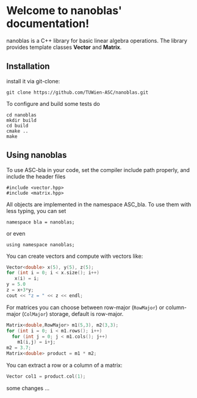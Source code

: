 # Welcome to nanoblas' documentation!


nanoblas is a C++ library for basic linear algebra operations.
The library provides template classes **Vector** and **Matrix**.

## Installation

install it via git-clone:

    git clone https://github.com/TUWien-ASC/nanoblas.git


To configure and build some tests do

    cd nanoblas
    mkdir build
    cd build
    cmake ..
    make
    

## Using nanoblas

To use ASC-bla in your code, set the compiler include path properly, and include the header files

    #include <vector.hpp>
    #include <matrix.hpp>

All objects are implemented in the namespace ASC_bla. To use them with less typing, you can set

    namespace bla = nanoblas;

or even

    
    using namespace nanoblas;

    

You can create vectors and compute with vectors like:

                 
```cpp
Vector<double> x(5), y(5), z(5);
for (int i = 0; i < x.size(); i++)
   x(i) = i;
y = 5.0
z = x+3*y;
cout << "z = " << z << endl;
```

For matrices you can choose between row-major (`RowMajor`) or column-major (`ColMajor`) storage,
default is row-major.

```cpp
Matrix<double,RowMajor> m1(5,3), m2(3,3);
for (int i = 0; i < m1.rows(); i++)
  for (int j = 0; j < m1.cols(); j++)
    m1(i,j) = i+j;
m2 = 3.7;
Matrix<double> product = m1 * m2;
```

You can extract a row or a column of a matrix:

```cpp
Vector col1 = product.col(1);
```

some changes ...  

   

